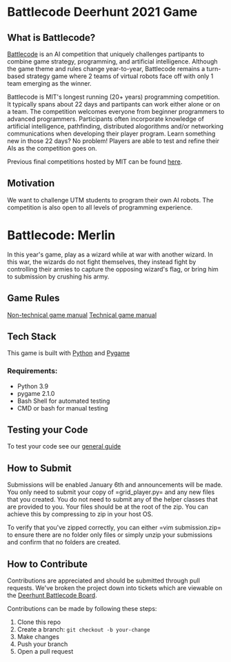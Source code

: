 # Battlecode Deerhunt 2021 Game

## What is Battlecode?

[Battlecode](https://battlecode.org/) is an AI competition that uniquely challenges partipants to combine game strategy, programming, and artificial intelligence. Although the game theme and rules change year-to-year, Battlecode remains a turn-based strategy game where 2 teams of virtual robots face off with only 1 team emerging as the winner.

Battlecode is MIT's longest running (20+ years) programming competition. It typically spans about 22 days and partipants can work either alone or on a team. The competition welcomes everyone from beginner programmers to advanced programmers. Participants often incorporate knowledge of artificial intelligence, pathfinding, distributed alogorithms and/or networking communications when developing their player program. Learn something new in those 22 days? No problem! Players are able to test and refine their AIs as the competition goes on.

Previous final competitions hosted by MIT can be found [here](https://www.youtube.com/channel/UCOrfTSnyimIXfYzI8j_-CTQ).

## Motivation

We want to challenge UTM students to program their own AI robots. The competition is also open to all levels of programming experience.


# Battlecode: Merlin
In this year's game, play as a wizard while at war with another wizard. In this war, the wizards do not fight themselves, they instead fight by controlling their armies to capture the opposing wizard's flag, or bring him to submission by crushing his army.

## Game Rules
[Non-technical game manual](https://github.com/UTM-Robotics/Deerhunt-Battlecode2021/blob/main/guides/Non-technical-manual.pdf)
[Technical game manual](https://mcss.utmrobotics.com/events/Battlecode)
## Tech Stack

This game is built with [Python](https://www.python.org/) and [Pygame](https://www.pygame.org/news)

### Requirements:
- Python 3.9
- pygame 2.1.0
- Bash Shell for automated testing
- CMD or bash for manual testing
## Testing your Code

To test your code see our [general guide](https://github.com/UTM-Robotics/Deerhunt-Battlecode2021/blob/main/guides/General_Guide.md)
## How to Submit
Submissions will be enabled January 6th and announcements will be made.
You only need to submit your copy of =grid_player.py= and any new files that you created. You do not need to submit any of the helper classes that are provided to you. 
Your files should be at the root of the zip. You can achieve this by compressing to zip in your host OS.

To verify that you've zipped correctly, you can either =vim submission.zip= to ensure there are no folder only files or simply unzip your submissions and confirm that no folders are created.


## How to Contribute

Contributions are appreciated and should be submitted through pull requests. We've broken the project down into tickets which are viewable on the [Deerhunt Battlecode Board](https://github.com/UTM-Robotics/Deerhunt-Battlecode2021/projects/1).

Contributions can be made by following these steps:

1. Clone this repo
2. Create a branch: `git checkout -b your-change`
3. Make changes
4. Push your branch
5. Open a pull request

